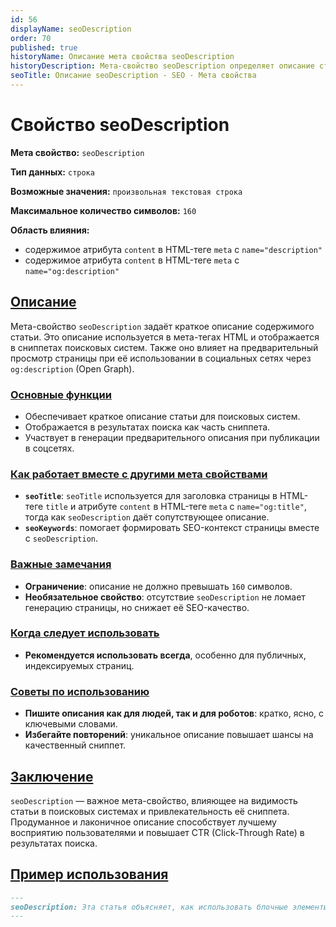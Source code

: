 ```yaml
---
id: 56
displayName: seoDescription
order: 70
published: true
historyName: Описание мета свойства seoDescription
historyDescription: Мета-свойство seoDescription определяет описание страницы для поисковых систем, где будет использоваться в тегах meta.
seoTitle: Описание seoDescription - SEO - Мета свойства
---
```


# Свойство seoDescription

**Мета свойство:** `seoDescription`

**Тип данных:** `строка`

**Возможные значения:** `произвольная текстовая строка`

**Максимальное количество символов:** `160`

**Область влияния:**
- содержимое атрибута `content` в HTML-теге `meta` с `name="description"`
- содержимое атрибута `content` в HTML-теге `meta` с `name="og:description"`


## [Описание](description)

Мета-свойство `seoDescription` задаёт краткое описание содержимого статьи. Это описание используется в мета-тегах HTML
и отображается в сниппетах поисковых систем. Также оно влияет на предварительный просмотр страницы при её использовании
в социальных сетях через `og:description` (Open Graph).

### [Основные функции](basic-functions)

- Обеспечивает краткое описание статьи для поисковых систем.
- Отображается в результатах поиска как часть сниппета.
- Участвует в генерации предварительного описания при публикации в соцсетях.

### [Как работает вместе с другими мета свойствами](with-other-properties)

- **`seoTitle`**: `seoTitle` используется для заголовка страницы в HTML-теге `title` и атрибуте `content` в HTML-теге `meta` с `name="og:title"`, тогда как `seoDescription` даёт сопутствующее описание.
- **`seoKeywords`**: помогает формировать SEO-контекст страницы вместе с `seoDescription`.

### [Важные замечания](notes)

- **Ограничение**: описание не должно превышать `160` символов.
- **Необязательное свойство**: отсутствие `seoDescription` не ломает генерацию страницы, но снижает её SEO-качество.

### [Когда следует использовать](when-to-use)

- **Рекомендуется использовать всегда**, особенно для публичных, индексируемых страниц.

### [Советы по использованию](advice)

- **Пишите описания как для людей, так и для роботов**: кратко, ясно, с ключевыми словами.
- **Избегайте повторений**: уникальное описание повышает шансы на качественный сниппет.

## [Заключение](conclusion)

`seoDescription` — важное мета-свойство, влияющее на видимость статьи в поисковых системах и привлекательность
её сниппета. Продуманное и лаконичное описание способствует лучшему восприятию пользователями
и повышает CTR (Click-Through Rate) в результатах поиска.

## [Пример использования](examples)

```md
---
seoDescription: Эта статья объясняет, как использовать блочные элементы в Markdown и их влияние на структуру документа.
---
